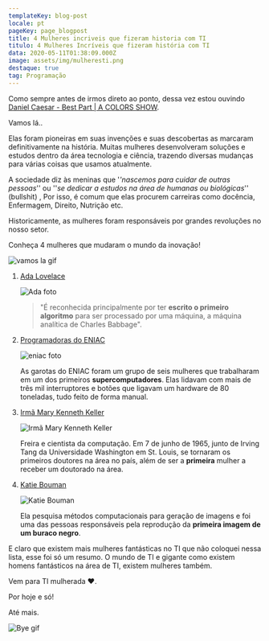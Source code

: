 ```yaml
---
templateKey: blog-post
locale: pt
pageKey: page_blogpost
title: 4 Mulheres incriveis que fizeram historia com TI
titulo: 4 Mulheres Incríveis que fizeram história com TI
data: 2020-05-11T01:38:09.000Z
image: assets/img/mulheresti.png
destaque: true
tag: Programação
---
```


Como sempre antes de irmos direto ao ponto, dessa vez estou ouvindo [Daniel Caesar - Best Part | A COLORS SHOW](https://www.youtube.com/watch?v=8GGGliIxpgc&list=RD9xZ6P4Sinvw&index=20).

Vamos lá..

Elas foram pioneiras em suas invenções e suas descobertas as marcaram definitivamente na história. Muitas mulheres desenvolveram soluções e estudos dentro da área tecnologia e ciência, trazendo diversas mudanças para várias coisas que usamos atualmente.

A sociedade diz às meninas que '_'nascemos para cuidar de outras pessoas_'' ou ''_se dedicar a estudos na área de humanas ou biológicas_'' (bullshit) , Por isso, é comum que elas procurem carreiras como docência, Enfermagem, Direito, Nutrição etc.

Historicamente, as mulheres foram responsáveis por grandes revoluções no nosso setor.

Conheça 4 mulheres que mudaram o mundo da inovação!

![vamos la gif](https://media.giphy.com/media/dWlWuTFzXbBXtcpKXF/giphy.gif)

1. [Ada Lovelace](https://pt.wikipedia.org/wiki/Ada_Lovelace)

   ![Ada foto](assets/img/ada.jpg)

   > "É reconhecida principalmente por ter **escrito o primeiro algoritmo** para ser processado por uma máquina, a máquina analítica de Charles Babbage".

2. [Programadoras do ENIAC](https://pt.wikipedia.org/wiki/ENIAC)

   ![eniac foto](assets/img/eniac.jpeg)

   As garotas do ENIAC foram um grupo de seis mulheres que trabalharam em um dos primeiros **supercomputadores**. Elas lidavam com mais de três mil interruptores e botões que ligavam um hardware de 80 toneladas, tudo feito de forma manual.

3. [Irmã Mary Kenneth Keller](https://pt.wikipedia.org/wiki/Mary_Kenneth_Keller)

   ![Irmã Mary Kenneth Keller](assets/img/irma.jpg)

   Freira e cientista da computação. Em 7 de junho de 1965, junto de Irving Tang da Universidade Washington em St. Louis, se tornaram os primeiros doutores na área no país, além de ser a **primeira** mulher a receber um doutorado na área.

4. [Katie Bouman](https://pt.wikipedia.org/wiki/Katie_Bouman)

   ![Katie Bouman](assets/img/katie-bouman.jpg)

   Ela pesquisa métodos computacionais para geração de imagens e foi uma das pessoas responsáveis pela reprodução da **primeira imagem de um buraco negro**.

E claro que existem mais mulheres fantásticas no TI que não coloquei nessa lista, esse foi só um resumo. O mundo de TI e gigante como existem homens fantásticos na área de TI, existem mulheres também.

Vem para TI mulherada ❤️.

Por hoje e só!

Até mais.

![Bye gif](https://media.giphy.com/media/l3vRbyZfZkTv1GzbG/giphy.gif)
